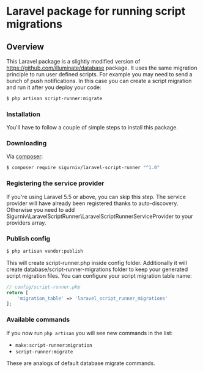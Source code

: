 # Laravel package for running script migrations

## Overview
This Laravel package is a slightly modified version of https://github.com/illuminate/database package. It uses the same
migration principle to run user defined scripts.
For example you may need to send a bunch of push notifications. In this case you can create a script migration and run
it after you deploy your code:
```bash
$ php artisan script-runner:migrate 
```

### Installation
You'll have to follow a couple of simple steps to install this package.

### Downloading
Via [composer](http://getcomposer.org):

```bash
$ composer require sigurniv/laravel-script-runner "^1.0" 
```

### Registering the service provider
If you're using Laravel 5.5 or above, you can skip this step. The service provider will have already been 
registered thanks to auto-discovery. Otherwise you need to add Sigurniv\LaravelScriptRunner\LaravelScriptRunnerServiceProvider to your providers
 array.
 
### Publish config
```bash
$ php artisan vendor:publish
```
This will create script-runner.php inside config folder. Additionally it will create database/script-runner-migrations
folder to keep your generated script migration files.
You can configure your script migration table name:
```php
// config/script-runner.php
return [
    'migration_table' => 'laravel_script_runner_migrations'
];
```

### Available commands
If you now run `php artisan` you will see new commands in the list:
- `make:script-runner:migration`
- `script-runner:migrate`

These are analogs of default database migrate commands.
